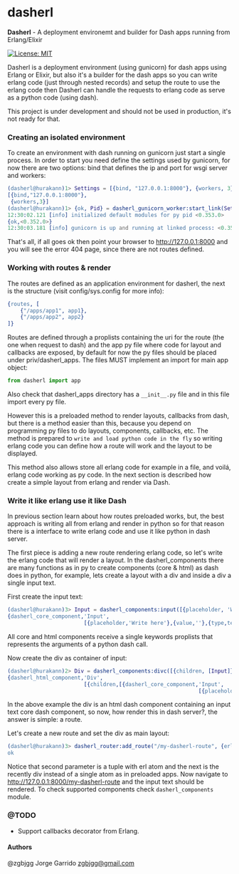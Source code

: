 # dasherl

**Dasherl** - A deployment environemt and builder for Dash apps running from Erlang/Elixir

[![License: MIT](https://img.shields.io/github/license/zgbjgg/jun.svg)](https://raw.githubusercontent.com/zgbjgg/dasherl/master/LICENSE)

Dasherl is a deployment environment (using gunicorn) for dash apps using Erlang or Elixir, but also it's a builder for the
dash apps so you can write erlang code (just through nested records) and setup the route to use the erlang code then Dasherl can
handle the requests to erlang code as serve as a python code (using dash).

This project is under development and should not be used in production, it's not ready for that.

### Creating an isolated environment

To create an environment with dash running on gunicorn just start a single process. In order to start you need define the settings used
by gunicorn, for now there are two options: bind that defines the ip and port for wsgi server and workers:

```erlang
(dasherl@hurakann)1> Settings = [{bind, "127.0.0.1:8000"}, {workers, 3}]
[{bind,"127.0.0.1:8000"},
 {workers,3}]
(dasherl@hurakann)1> {ok, Pid} = dasherl_gunicorn_worker:start_link(Settings).
12:30:02.121 [info] initialized default modules for py pid <0.353.0>
{ok,<0.352.0>}
12:30:03.181 [info] gunicorn is up and running at linked process: <0.354.0>
```

That's all, if all goes ok then point your browser to http://127.0.0.1:8000 and you will see the error 404 page, since there are not
routes defined.

### Working with routes & render

The routes are defined as an application environment for dasherl, the next is the structure (visit config/sys.config for more info):

```erlang
{routes, [
    {"/apps/app1", app1},
    {"/apps/app2", app2}
]}
```

Routes are defined through a proplists containing the uri for the route (the one when request to dash) and the app py file where code
for layout and callbacks are exposed, by default for now the py files should be placed under priv/dasherl_apps. The files MUST implement
an import for main app object:

```python
from dasherl import app
```

Also check that dasherl_apps directory has a `__init__.py` file and in this file import every py file.

However this is a preloaded method to render layouts, callbacks from dash, but there is a method easier than this, because you depend
on programming py files to do layouts, components, callbacks, etc. The method is prepared to `write and load python code in the fly` so
writing erlang code you can define how a route will work and the layout to be displayed.

This method also allows store all erlang code for example in a file, and voilá, erlang code working as py code. In the next section is
described how create a simple layout from erlang and render via Dash.

### Write it like erlang use it like Dash

In previous section learn about how routes preloaded works, but, the best approach is writing all from erlang and render in python
so for that reason there is a interface to write erlang code and use it like python in dash server.

The first piece is adding a new route rendering erlang code, so let's write the erlang code that will render a layout. In the dasherl_components
there are many functions as in py to create components (core & html) as dash does in python, for example, lets create a layout with a div and inside
a div a single input text.

First create the input text:

```erlang
(dasherl@hurakann)3> Input = dasherl_components:input([{placeholder, 'Write here'}, {value, ''}, {type, 'text'}]).
{dasherl_core_component,'Input',
                        [{placeholder,'Write here'},{value,''},{type,text}]}
```

All core and html components receive a single keywords proplists that represents the arguments of a python dash call.

Now create the div as container of input:

```erlang
(dasherl@hurakann)2> Div = dasherl_components:divc([{children, [Input]}]).
{dasherl_html_component,'Div',
                        [{children,[{dasherl_core_component,'Input',
                                                            [{placeholder,'Write here'},{value,''},{type,text}]}]}]}
```

In the above example the div is an html dash component containing an input text core dash component, so now, how render this in dash server?, the answer
is simple: a route.

Let's create a new route and set the div as main layout:

```erlang
(dasherl@hurakann)3> dasherl_router:add_route("/my-dasherl-route", {erl, Div}).
ok
```

Notice that second parameter is a tuple with erl atom and the next is the recently div instead of a single atom as in preloaded apps. Now navigate to
http://127.0.0.1:8000/my-dasherl-route and the input text should be rendered. To check supported components check `dasherl_components` module.

### @TODO

* Support callbacks decorator from Erlang.

#### Authors

@zgbjgg Jorge Garrido <zgbjgg@gmail.com>

